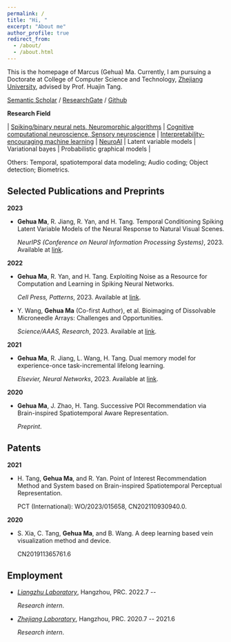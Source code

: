 ```yaml
---
permalink: /
title: "Hi, "
excerpt: "About me"
author_profile: true
redirect_from: 
  - /about/
  - /about.html
---
```


This is the homepage of Marcus (Gehua) Ma. Currently, I am pursuing a Doctorate at College of Computer Science and Technology, [Zhejiang University](https://www.zju.edu.cn/english/), advised by Prof. Huajin Tang.

[Semantic Scholar](https://www.semanticscholar.org/author/Gehua-(Marcus)-Ma/1387821486) / [ResearchGate](https://www.researchgate.net/profile/Gehua-Ma-2) / [Github](https://github.com/genema)

**Research Field**

| [Spiking/binary neural nets, Neuromorphic algorithms](https://www.intel.com/content/www/us/en/research/neuromorphic-computing.html) | [Cognitive computational neuroscience, Sensory neuroscience](https://doi.org/10.1038/s41593-018-0210-5) | [Interpretability-encouraging machine learning](https://doi.org/10.1073/pnas.1900654116) | [NeuroAI](https://doi.org/10.1038/s41467-023-37180-x) | Latent variable models | Variational bayes | Probabilistic graphical models |

Others: Temporal, spatiotemporal data modeling; Audio coding; Object detection; Biometrics.


Selected Publications and Preprints 
-----

**2023**

+ **Gehua Ma**, R. Jiang, R. Yan, and H. Tang. Temporal Conditioning Spiking Latent Variable Models of the Neural Response to Natural Visual Scenes.

   *NeurIPS (Conference on Neural Information Processing Systems)*, 2023. Available at [link](https://www.researchgate.net/publication/374087011_Temporal_Conditioning_Spiking_Latent_Variable_Models_of_the_Neural_Response_to_Natural_Visual_Scenes).
   
**2022**

+ **Gehua Ma**, R. Yan, and H. Tang. Exploiting Noise as a Resource for Computation and Learning in Spiking Neural Networks.

   *Cell Press, Patterns*, 2023. Available at [link](https://www.cell.com/patterns/fulltext/S2666-3899(23)00200-3#%20).

+ Y. Wang, **Gehua Ma** (Co-first Author), et al. Bioimaging of Dissolvable Microneedle Arrays: Challenges and Opportunities.

   *Science/AAAS, Research*, 2023. Available at [link](http://dx.doi.org/10.34133/2022/9758491).

**2021**

+ **Gehua Ma**, R. Jiang, L. Wang, H. Tang. Dual memory model for experience-once task-incremental lifelong learning.

   *Elsevier, Neural Networks*, 2023. Available at [link](https://www.researchgate.net/publication/372391901_Dual_memory_model_for_experience-once_task-incremental_lifelong_learning).

**2020**

+ **Gehua Ma**, J. Zhao, H. Tang. Successive POI Recommendation via Brain-inspired Spatiotemporal Aware Representation.

  *Preprint*. 


Patents
-----

**2021**

+ H. Tang, **Gehua Ma**, and R. Yan. Point of Interest Recommendation Method and System based on Brain-inspired Spatiotemporal Perceptual Representation.

  PCT (International): WO/2023/015658, CN202110930940.0.

**2020**

+ S. Xia, C. Tang, **Gehua Ma**, and B. Wang. A deep learning based vein visualization method and device.

  CN201911365761.6

Employment
-----
+ [*Liangzhu Laboratory*](http://liangzhulab.zju.edu.cn), Hangzhou, PRC. 2022.7 -- 

   *Research intern*.

+ [*Zhejiang Laboratory*](https://www.zhejianglab.com/home), Hangzhou, PRC. 2020.7 -- 2021.6

   *Research intern*.
